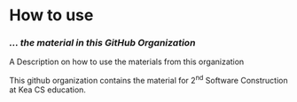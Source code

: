 # How to use
### _... the material in this GitHub Organization_
A Description on how to use the materials from this organization

This github organization contains the material for 2<sup>nd</sup> Software Construction at Kea CS education.

